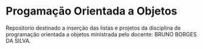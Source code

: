 # Progamação Orientada a Objetos

Repositorio destinado a inserção das listas e projetos da disciplina de programação orientada a objetos ministrada pelo docente: BRUNO BORGES DA SILVA.

